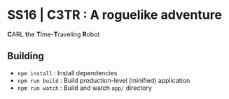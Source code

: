 # SS16 | C3TR : A roguelike adventure

**C**ARL **t**he **T**ime-**T**raveling **R**obot

## Building

- `npm install` : Install dependencies
- `npm run build` : Build production-level (minified) application
- `npm run watch` : Build and watch `app/` directory
